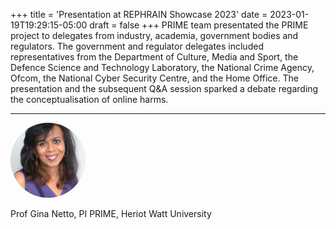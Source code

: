 +++
title = 'Presentation at REPHRAIN Showcase 2023'
date = 2023-01-19T19:29:15-05:00
draft = false
+++
PRIME team presentated the PRIME project to delegates from industry, academia, government bodies and regulators. The government and regulator delegates included representatives from the Department of Culture, Media and Sport, the Defence Science and Technology Laboratory, the National Crime Agency, Ofcom, the National Cyber Security Centre, and the Home Office. The presentation and the subsequent Q&A session sparked a debate regarding the conceptualisation of online harms.

---

<div class="row" style="margin-bottom:0.5em;">
  <div class="team-image col-lg-2 d-flex align-items-center justify-content-start">
    <img alt="Photo of Dr GN" src="/images/team/gina-netto.jpeg" style="width:120px;height:120px;object-fit:cover;border-radius:50%;">
  </div>
</div>
<div class="row">
  <div class="team-meta col-lg-2 d-flex align-items-center justify-content-start">
    <p class="team-name mb-0" style="text-align:left;width:100%;">Prof Gina Netto, PI PRIME, Heriot Watt University</p>
  </div>
</div>
